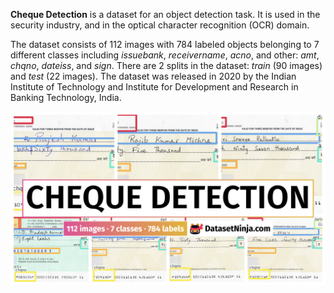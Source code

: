 **Cheque Detection** is a dataset for an object detection task. It is used in the security industry, and in the optical character recognition (OCR) domain. 

The dataset consists of 112 images with 784 labeled objects belonging to 7 different classes including *issuebank*, *receivername*, *acno*, and other: *amt*, *chqno*, *dateiss*, and *sign*. There are 2 splits in the dataset: *train* (90 images) and *test* (22 images). The dataset was released in 2020 by the Indian Institute of Technology and Institute for Development and Research in Banking Technology, India.

<img src="https://github.com/dataset-ninja/cheque-detection/raw/main/visualizations/poster.png">
